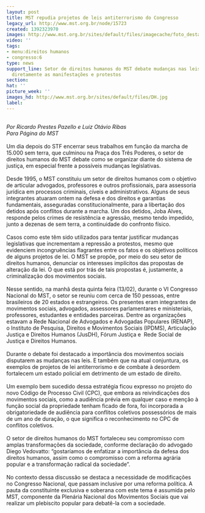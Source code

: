 ```yaml
---
layout: post
title: MST repudia projetos de leis antiterrorismo do Congresso
legacy_url: http://www.mst.org.br/node/15723
created: 1392323970
images: http://www.mst.org.br/sites/default/files/imagecache/foto_destaque/DH.jpg
video: ''
tags:
- menu:direitos humanos
- congresso:6
type: news
support_line: Setor de direitos humanos do MST debate mudanças nas leis que envolvem
  diretamente as manifestações e protestos
section: 
hat: ''
picture_week: ''
images_hd: http://www.mst.org.br/sites/default/files/DH.jpg
label: 
---
```

<p><br><em>Por Ricardo Prestes Pazello e Luiz Otávio Ribas<br>Para Página do MST</em><br><em><br></em>Um dia depois do STF encerrar seus trabalhos em função da marcha de 15.000 sem terra, que culminou na Praça dos Três Poderes, o setor de direitos humanos do MST debate como se organizar diante do sistema de justiça, em especial frente a possíveis mudanças legislativas. <br><br>Desde 1995, o MST constituiu um setor de direitos humanos com o objetivo de articular advogados, professores e outros profissionais, para assessoria jurídica em processos criminais, cíveis e administrativos. Alguns de seus integrantes atuaram ontem na defesa e dos direitos e garantias fundamentais, asseguradas constitucionalmente, para a libertação dos detidos após conflitos durante a marcha. Um dos detidos, Joba Alves, responde pelos crimes de resistência e agressão, mesmo tendo impedido, junto a dezenas de sem terra, a continuidade do confronto físico.<br><br>Casos como este têm sido utilizados para tentar justificar mudanças legislativas que incrementam a repressão a protestos, mesmo que evidenciem incongruências flagrantes entre os fatos e os objetivos políticos de alguns projetos de lei. O MST se propõe, por meio do seu setor de direitos humanos, denunciar os interesses implícitos das propostas de alteração da lei. O que está por trás de tais propostas é, justamente, a criminalização dos movimentos sociais.<br><br>Nesse sentido, na manhã desta quinta feira (13/02), durante o VI Congresso Nacional do MST, o setor se reuniu com cerca de 150 pessoas, entre brasileiros de 20 estados e estrangeiros. Os presentes eram integrantes de movimentos sociais, advogados, assessores parlamentares e ministeriais, professores, estudantes e entidades parceiras. Dentre as organizações estavam a Rede Nacional de Advogados e Advogadas Populares (RENAP), o Instituto de Pesquisa, Direitos e Movimentos Sociais (IPDMS), Articulação Justiça e Direitos Humanos (JusDH), Fórum Justiça e&nbsp; Rede Social de Justiça e Direitos Humanos.<br><br>Durante o debate foi destacado a importância dos movimentos sociais disputarem as mudanças nas leis. E também que na atual conjuntura, os exemplos de projetos de lei antiterrorismo e de combate à desordem fortalecem um estado policial em detrimento de um estado de direito.<br><br>Um exemplo bem sucedido dessa estratégia ficou expresso no projeto do novo Código de Processo Civil (CPC), que embora as reivindicações dos movimentos sociais, como a audiência prévia em qualquer caso e menção à função social da propriedade tenham ficado de fora, foi incorporada a obrigatoriedade de audiência para conflitos coletivos possessórios de mais de um ano de duração, o que significa o reconhecimento no CPC de conflitos coletivos.&nbsp; <br><br>O setor de direitos humanos do MST fortaleceu seu compromisso com amplas transformações da sociedade, conforme declaração do advogado Diego Vedovatto: “gostaríamos de enfatizar a importância da defesa dos direitos humanos, assim como o compromisso com a reforma agrária popular e a transformação radical da sociedade”. <br><br>No contexto dessa discussão se destaca a necessidade de modificações no Congresso Nacional, que passam inclusive por uma reforma política. A pauta da constituinte exclusiva e soberana com este tema é assumida pelo MST, componente da Plenária Nacional dos Movimentos Sociais que vai realizar um plebiscito popular para debatê-la com a sociedade.<br>&nbsp;</p>
